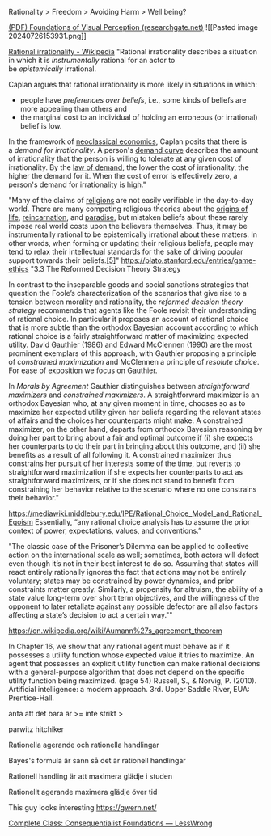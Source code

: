
Rationality > Freedom > Avoiding Harm > Well being?



[(PDF) Foundations of Visual Perception (researchgate.net)](https://www.researchgate.net/publication/228045045_Foundations_of_Visual_Perception)
![[Pasted image 20240726153931.png]]



[Rational irrationality - Wikipedia](https://en.wikipedia.org/wiki/Rational_irrationality)
"Rational irrationality describes a situation in which it is _instrumentally_ rational for an actor to be _epistemically_ irrational.

Caplan argues that rational irrationality is more likely in situations in which:

- people have _preferences over beliefs_, i.e., some kinds of beliefs are more appealing than others and
- the marginal cost to an individual of holding an erroneous (or irrational) belief is low.

In the framework of [neoclassical economics](https://en.wikipedia.org/wiki/Neoclassical_economics "Neoclassical economics"), Caplan posits that there is a _demand for irrationality_. A person's [demand curve](https://en.wikipedia.org/wiki/Demand_curve "Demand curve") describes the amount of irrationality that the person is willing to tolerate at any given cost of irrationality. By the [law of demand](https://en.wikipedia.org/wiki/Law_of_demand "Law of demand"), the lower the cost of irrationality, the higher the demand for it. When the cost of error is effectively zero, a person's demand for irrationality is high."

"Many of the claims of [religions](https://en.wikipedia.org/wiki/Religion "Religion") are not easily verifiable in the day-to-day world. There are many competing religious theories about the [origins of life](https://en.wikipedia.org/wiki/Creation_myth "Creation myth"), [reincarnation](https://en.wikipedia.org/wiki/Reincarnation "Reincarnation"), and [paradise](https://en.wikipedia.org/wiki/Paradise "Paradise"), but mistaken beliefs about these rarely impose real world costs upon the believers themselves. Thus, it may be instrumentally rational to be epistemically irrational about these matters. In other words, when forming or updating their religious beliefs, people may tend to relax their intellectual standards for the sake of driving popular support towards their beliefs.[[5]](https://en.wikipedia.org/wiki/Rational_irrationality#cite_note-CaplanReligionDebate-5)"
https://plato.stanford.edu/entries/game-ethics
"3.3 The Reformed Decision Theory Strategy

In contrast to the inseparable goods and social sanctions strategies that question the Foole’s characterization of the scenarios that give rise to a tension between morality and rationality, the _reformed decision theory strategy_ recommends that agents like the Foole revisit their understanding of rational choice. In particular it proposes an account of rational choice that is more subtle than the orthodox Bayesian account according to which rational choice is a fairly straightforward matter of maximizing expected utility. David Gauthier (1986) and Edward McClennen (1990) are the most prominent exemplars of this approach, with Gauthier proposing a principle of _constrained maximization_ and McClennen a principle of _resolute choice_. For ease of exposition we focus on Gauthier.

In _Morals by Agreement_ Gauthier distinguishes between _straightforward maximizers_ and _constrained maximizers_. A straightforward maximizer is an orthodox Bayesian who, at any given moment in time, chooses so as to maximize her expected utility given her beliefs regarding the relevant states of affairs and the choices her counterparts might make. A constrained maximizer, on the other hand, departs from orthodox Bayesian reasoning by doing her part to bring about a fair and optimal outcome if (i) she expects her counterparts to do their part in bringing about this outcome, and (ii) she benefits as a result of all following it. A constrained maximizer thus constrains her pursuit of her interests some of the time, but reverts to straightforward maximization if she expects her counterparts to act as straightforward maximizers, or if she does not stand to benefit from constraining her behavior relative to the scenario where no one constrains their behavior."


https://mediawiki.middlebury.edu/IPE/Rational_Choice_Model_and_Rational_Egoism
Essentially, “any rational choice analysis has to assume the prior context of power, expectations, values, and conventions.”

"The classic case of the Prisoner’s Dilemma can be applied to collective action on the international scale as well; sometimes, both actors will defect even though it’s not in their best interest to do so. Assuming that states will react entirely rationally ignores the fact that actions may not be entirely voluntary; states may be constrained by power dynamics, and prior constraints matter greatly. Similarly, a propensity for altruism, the ability of a state value long-term over short term objectives, and the willingness of the opponent to later retaliate against any possible defector are all also factors affecting a state’s decision to act a certain way.""


https://en.wikipedia.org/wiki/Aumann%27s_agreement_theorem 

In Chapter 16, we show that any rational agent must behave as if it possesses a utility function whose expected value it tries to maximize. An agent that possesses an explicit utility function can make rational decisions with a general-purpose algorithm that does not depend on the specific utility function being maximized. (page 54) Russell, S., & Norvig, P. (2010). Artificial intelligence: a modern approach. 3rd. Upper Saddle River, EUA: Prentice-Hall.

anta att det bara är >= inte strikt >

parwitz hitchiker

Rationella agerande och rationella handlingar

Bayes's formula är sann så det är rationell handlingar

Rationell handling är att maximera glädje i studen

Rationellt agerande maximera glädje över tid


This guy looks interesting
https://gwern.net/




[Complete Class: Consequentialist Foundations — LessWrong](https://www.lesswrong.com/posts/sZuw6SGfmZHvcAAEP/complete-class-consequentialist-foundations)

